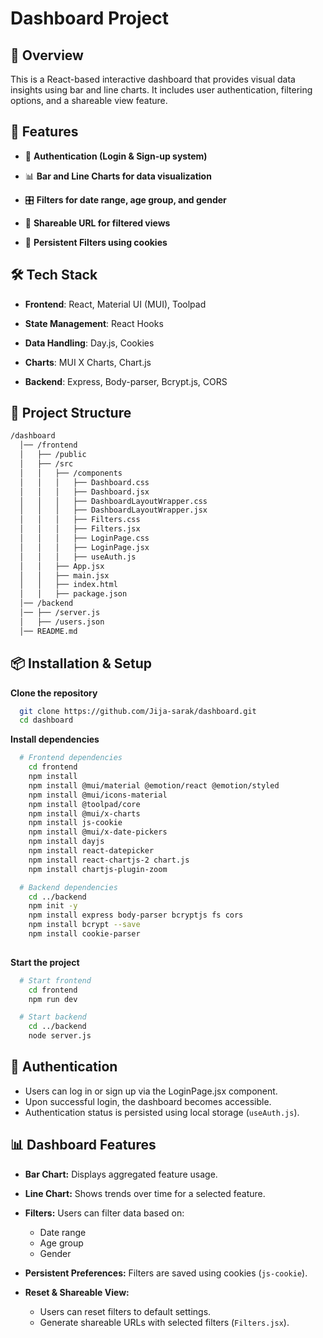 # Dashboard Project

## 📌 Overview

This is a React-based interactive dashboard that provides visual data insights using bar and line charts. It includes user authentication, filtering options, and a shareable view feature.

## 🚀 Features

- 🔑 **Authentication (Login & Sign-up system)**

- 📊 **Bar and Line Charts for data visualization**

- 🎛 **Filters for date range, age group, and gender**

- 🔗 **Shareable URL for filtered views**

- 🍪 **Persistent Filters using cookies**

## 🛠 Tech Stack

- **Frontend**: React, Material UI (MUI), Toolpad

- **State Management**: React Hooks

- **Data Handling**: Day.js, Cookies

- **Charts**: MUI X Charts, Chart.js

- **Backend**: Express, Body-parser, Bcrypt.js, CORS

## 📂 Project Structure
```bash
/dashboard
  │── /frontend
  │   ├── /public
  │   ├── /src
  │   │   ├── /components
  │   │   │   ├── Dashboard.css
  │   │   │   ├── Dashboard.jsx
  │   │   │   ├── DashboardLayoutWrapper.css
  │   │   │   ├── DashboardLayoutWrapper.jsx
  │   │   │   ├── Filters.css
  │   │   │   ├── Filters.jsx
  │   │   │   ├── LoginPage.css
  │   │   │   ├── LoginPage.jsx
  │   │   │   ├── useAuth.js
  │   │   ├── App.jsx
  │   │   ├── main.jsx
  │   │   ├── index.html
  │   │   ├── package.json
  │── /backend
  │── ├── /server.js
  │   ├── /users.json
  │── README.md
```

## 📦 Installation & Setup

**Clone the repository**
```bash
  git clone https://github.com/Jija-sarak/dashboard.git
  cd dashboard
```
**Install dependencies**
```bash
  # Frontend dependencies
    cd frontend
    npm install
    npm install @mui/material @emotion/react @emotion/styled
    npm install @mui/icons-material
    npm install @toolpad/core
    npm install @mui/x-charts
    npm install js-cookie
    npm install @mui/x-date-pickers
    npm install dayjs
    npm install react-datepicker
    npm install react-chartjs-2 chart.js
    npm install chartjs-plugin-zoom

  # Backend dependencies
    cd ../backend
    npm init -y
    npm install express body-parser bcryptjs fs cors
    npm install bcrypt --save
    npm install cookie-parser
    
```

**Start the project**
```bash
  # Start frontend
    cd frontend
    npm run dev

  # Start backend
    cd ../backend
    node server.js
```

## 🔑 Authentication

- Users can log in or sign up via the LoginPage.jsx component.
- Upon successful login, the dashboard becomes accessible.
- Authentication status is persisted using local storage (`useAuth.js`).

## 📊 Dashboard Features

- **Bar Chart:** Displays aggregated feature usage.

- **Line Chart:** Shows trends over time for a selected feature.

- **Filters:** Users can filter data based on:
  - Date range
  - Age group
  - Gender

- **Persistent Preferences:** Filters are saved using cookies (`js-cookie`).

- **Reset & Shareable View:** 
  - Users can reset filters to default settings.
  - Generate shareable URLs with selected filters (`Filters.jsx`).








